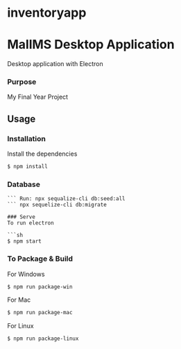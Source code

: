 # inventoryapp
# MallMS Desktop Application

 Desktop application with Electron

### Purpose
My Final Year Project 

## Usage

### Installation

Install the dependencies

```sh
$ npm install
```
### Database

``` name database as inventory
``` Run: npx sequalize-cli db:seed:all
``` npx sequelize-cli db:migrate

### Serve
To run electron

```sh
$ npm start
```

### To Package & Build 

For Windows

```sh
$ npm run package-win
```

For Mac

```sh
$ npm run package-mac
```

For Linux

```sh
$ npm run package-linux
```



